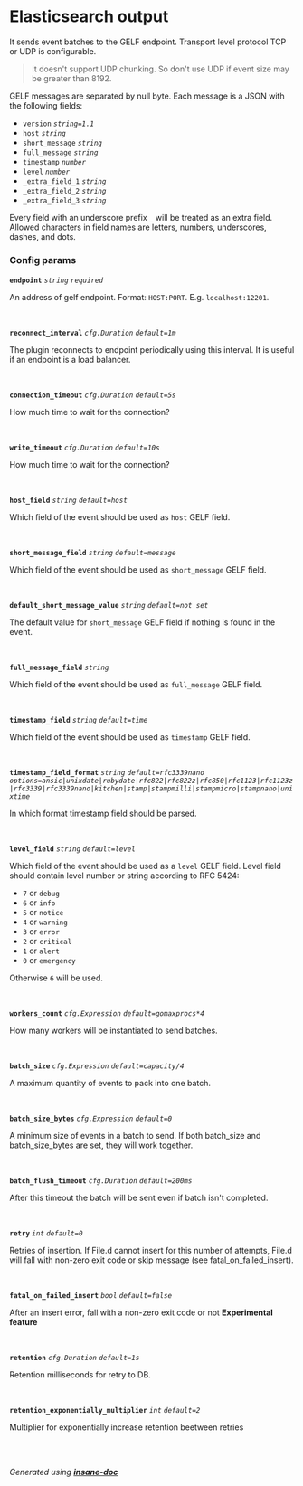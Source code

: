 # Elasticsearch output
It sends event batches to the GELF endpoint. Transport level protocol TCP or UDP is configurable.
> It doesn't support UDP chunking. So don't use UDP if event size may be greater than 8192.

GELF messages are separated by null byte. Each message is a JSON with the following fields:
* `version` *`string=1.1`*
* `host` *`string`*
* `short_message` *`string`*
* `full_message` *`string`*
* `timestamp` *`number`*
* `level` *`number`*
* `_extra_field_1` *`string`*
* `_extra_field_2` *`string`*
* `_extra_field_3` *`string`*

Every field with an underscore prefix `_` will be treated as an extra field.
Allowed characters in field names are letters, numbers, underscores, dashes, and dots.

### Config params
**`endpoint`** *`string`* *`required`* 

An address of gelf endpoint. Format: `HOST:PORT`. E.g. `localhost:12201`.

<br>

**`reconnect_interval`** *`cfg.Duration`* *`default=1m`* 

The plugin reconnects to endpoint periodically using this interval. It is useful if an endpoint is a load balancer.

<br>

**`connection_timeout`** *`cfg.Duration`* *`default=5s`* 

How much time to wait for the connection?

<br>

**`write_timeout`** *`cfg.Duration`* *`default=10s`* 

How much time to wait for the connection?

<br>

**`host_field`** *`string`* *`default=host`* 

Which field of the event should be used as `host` GELF field.

<br>

**`short_message_field`** *`string`* *`default=message`* 

 Which field of the event should be used as `short_message` GELF field.

<br>

**`default_short_message_value`** *`string`* *`default=not set`* 

 The default value for `short_message` GELF field if nothing is found in the event.

<br>

**`full_message_field`** *`string`* 

Which field of the event should be used as `full_message` GELF field.

<br>

**`timestamp_field`** *`string`* *`default=time`* 

Which field of the event should be used as `timestamp` GELF field.

<br>

**`timestamp_field_format`** *`string`* *`default=rfc3339nano`* *`options=ansic|unixdate|rubydate|rfc822|rfc822z|rfc850|rfc1123|rfc1123z|rfc3339|rfc3339nano|kitchen|stamp|stampmilli|stampmicro|stampnano|unixtime`* 

In which format timestamp field should be parsed.

<br>

**`level_field`** *`string`* *`default=level`* 

Which field of the event should be used as a `level` GELF field. Level field should contain level number or string according to RFC 5424:
* `7` or `debug`
* `6` or `info`
* `5` or `notice`
* `4` or `warning`
* `3` or `error`
* `2` or `critical`
* `1` or `alert`
* `0` or `emergency`

Otherwise `6` will be used.

<br>

**`workers_count`** *`cfg.Expression`* *`default=gomaxprocs*4`* 

How many workers will be instantiated to send batches.

<br>

**`batch_size`** *`cfg.Expression`* *`default=capacity/4`* 

A maximum quantity of events to pack into one batch.

<br>

**`batch_size_bytes`** *`cfg.Expression`* *`default=0`* 

A minimum size of events in a batch to send.
If both batch_size and batch_size_bytes are set, they will work together.

<br>

**`batch_flush_timeout`** *`cfg.Duration`* *`default=200ms`* 

After this timeout the batch will be sent even if batch isn't completed.

<br>

**`retry`** *`int`* *`default=0`* 

Retries of insertion. If File.d cannot insert for this number of attempts,
File.d will fall with non-zero exit code or skip message (see fatal_on_failed_insert).

<br>

**`fatal_on_failed_insert`** *`bool`* *`default=false`* 

After an insert error, fall with a non-zero exit code or not
**Experimental feature**

<br>

**`retention`** *`cfg.Duration`* *`default=1s`* 

Retention milliseconds for retry to DB.

<br>

**`retention_exponentially_multiplier`** *`int`* *`default=2`* 

Multiplier for exponentially increase retention beetween retries

<br>


<br>*Generated using [__insane-doc__](https://github.com/vitkovskii/insane-doc)*